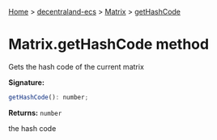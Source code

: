 [Home](./index) &gt; [decentraland-ecs](./decentraland-ecs.md) &gt; [Matrix](./decentraland-ecs.matrix.md) &gt; [getHashCode](./decentraland-ecs.matrix.gethashcode.md)

# Matrix.getHashCode method

Gets the hash code of the current matrix

**Signature:**
```javascript
getHashCode(): number;
```
**Returns:** `number`

the hash code
